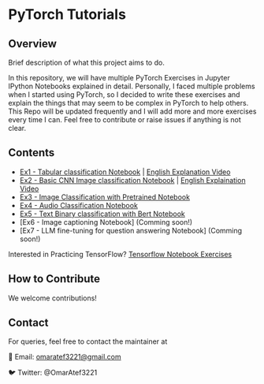# PyTorch Tutorials


## Overview

Brief description of what this project aims to do.

In this repository, we will have multiple PyTorch Exercises in Jupyter IPython Notebooks explained in detail. Personally, I faced multiple problems when I started using PyTorch, so I decided to write these exercises and explain the things that may seem to be complex in PyTorch to help others.
This Repo will be updated frequently and I will add more and more exercises every time I can. Feel free to contribute or raise issues if anything is not clear.

## Contents

- [Ex1 - Tabular classification Notebook](https://github.com/omaratef3221/pytorch_tutorials/blob/main/Ex_1_Tabular_Classification.ipynb) | [English Explanation Video](https://youtu.be/L0upXKBO0SE)
- [Ex2 - Basic CNN Image classification Notebook](https://github.com/omaratef3221/pytorch_tutorials/blob/main/Ex_2_Image_multiclass_classification.ipynb) | [English Explaination Video](https://youtu.be/NvC035A4LUw)
- [Ex3 - Image Classification with Pretrained Notebook](https://github.com/omaratef3221/pytorch_tutorials/blob/main/Ex_3_Image_Classification_Pretrained.ipynb) 
- [Ex4 - Audio Classification Notebook](https://github.com/omaratef3221/pytorch_tutorials/blob/main/Ex_5_Text_Classification_Transformers.ipynb)
- [Ex5 - Text Binary classification with Bert Notebook](https://github.com/omaratef3221/pytorch_tutorials/blob/main/Ex_6_Bert_Binary_classification.ipynb)
- [Ex6 - Image captioning Notebook] (Comming soon!)
- [Ex7 - LLM fine-tuning for question answering Notebook] (Comming soon!)



Interested in Practicing TensorFlow? [Tensorflow Notebook Exercises](https://github.com/omaratef3221/tensorflow_tutorials)

## How to Contribute

We welcome contributions!

## Contact

For queries, feel free to contact the maintainer at 

📧 Email: omaratef3221@gmail.com

🐦 Twitter: @OmarAtef3221
